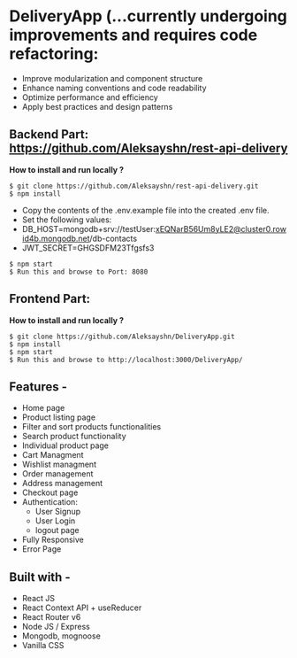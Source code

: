 
# DeliveryApp (...currently undergoing improvements and requires code refactoring:
- Improve modularization and component structure
- Enhance naming conventions and code readability
- Optimize performance and efficiency
- Apply best practices and design patterns

## Backend Part: https://github.com/Aleksayshn/rest-api-delivery
**How to install and run locally ?**
```
$ git clone https://github.com/Aleksayshn/rest-api-delivery.git
$ npm install
```
- Copy the contents of the .env.example file into the created .env file.
- Set the following values:
-   DB_HOST=mongodb+srv://testUser:xEQNarB56Um8yLE2@cluster0.rowid4b.mongodb.net/db-contacts
-   JWT_SECRET=GHGSDFM23Tfgsfs3
```
$ npm start
$ Run this and browse to Port: 8080
```
## Frontend Part:
**How to install and run locally ?**
```
$ git clone https://github.com/Aleksayshn/DeliveryApp.git
$ npm install
$ npm start
$ Run this and browse to http://localhost:3000/DeliveryApp/
```
## **Features -**
- Home page
- Product listing page
- Filter and sort products functionalities
- Search product functionality
- Individual product page
- Cart Managment
- Wishlist managment
- Order management
- Address management
- Checkout page
- Authentication:
  - User Signup
  - User Login
  - logout page
 - Fully Responsive
 - Error Page

## **Built with -**
- React JS
- React Context API + useReducer
- React Router v6
- Node JS / Express
- Mongodb, mognoose
- Vanilla CSS

